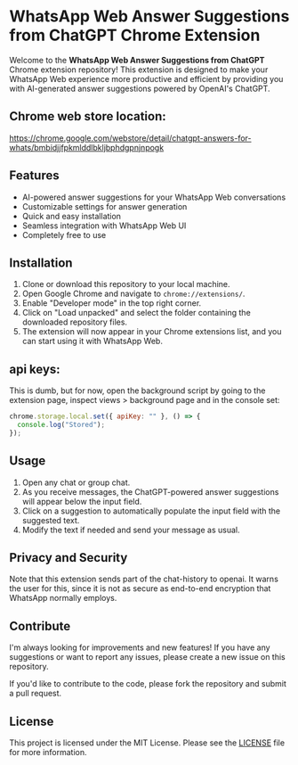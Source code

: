 # WhatsApp Web Answer Suggestions from ChatGPT Chrome Extension

Welcome to the **WhatsApp Web Answer Suggestions from ChatGPT** Chrome extension repository! This extension is designed
to make your WhatsApp Web experience more productive and efficient by providing you with AI-generated answer suggestions
powered by OpenAI's ChatGPT.

## Chrome web store location:

https://chrome.google.com/webstore/detail/chatgpt-answers-for-whats/bmbidjjfpkmlddlbkljbphdgpnjnpogk

## Features

- AI-powered answer suggestions for your WhatsApp Web conversations
- Customizable settings for answer generation
- Quick and easy installation
- Seamless integration with WhatsApp Web UI
- Completely free to use

## Installation

1. Clone or download this repository to your local machine.
2. Open Google Chrome and navigate to `chrome://extensions/`.
3. Enable "Developer mode" in the top right corner.
4. Click on "Load unpacked" and select the folder containing the downloaded repository files.
5. The extension will now appear in your Chrome extensions list, and you can start using it with WhatsApp Web.

## api keys:

This is dumb, but for now, open the background script by going to the extension page, inspect views > background page and in the console set:

```javascript
chrome.storage.local.set({ apiKey: "" }, () => {
  console.log("Stored");
});
```

## Usage

1. Open any chat or group chat.
2. As you receive messages, the ChatGPT-powered answer suggestions will appear below the input field.
3. Click on a suggestion to automatically populate the input field with the suggested text.
4. Modify the text if needed and send your message as usual.

## Privacy and Security

Note that this extension sends part of the chat-history to openai.
It warns the user for this, since it is not as secure as end-to-end encryption that WhatsApp normally employs.

## Contribute

I'm always looking for improvements and new features! If you have any suggestions or want to report any issues, please
create a new issue on this repository.

If you'd like to contribute to the code, please fork the repository and submit a pull request.

## License

This project is licensed under the MIT License. Please see the [LICENSE](LICENSE) file for more information.
